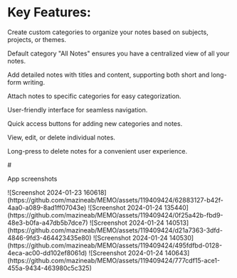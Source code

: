 # Key Features:
<p>Create custom categories to organize your notes based on subjects, projects, or themes.</p>
<p>Default category "All Notes" ensures you have a centralized view of all your notes.</p>
<p>Add detailed notes with titles and content, supporting both short and long-form writing.</p>
<p>Attach notes to specific categories for easy categorization.</p>
<p>User-friendly interface for seamless navigation.</p>
<p>Quick access buttons for adding new categories and notes.</p>
<p>View, edit, or delete individual notes.</p>
<p>Long-press to delete notes for a convenient user experience.</p>
# <p></p>App screenshots</p>
![Screenshot 2024-01-23 160618](https://github.com/mazineab/MEMO/assets/119409424/62883127-b42f-4aa0-a089-8ad1ff07043e)
![Screenshot 2024-01-24 135440](https://github.com/mazineab/MEMO/assets/119409424/0f25a42b-fbd9-48e3-b0fa-a47db5b7dce7)
![Screenshot 2024-01-24 140513](https://github.com/mazineab/MEMO/assets/119409424/d21a7363-3dfd-4846-9fd3-464423435e80)
![Screenshot 2024-01-24 140530](https://github.com/mazineab/MEMO/assets/119409424/495fdfbd-0128-4eca-ac00-dd102ef8061d)
![Screenshot 2024-01-24 140643](https://github.com/mazineab/MEMO/assets/119409424/777cdf15-ace1-455a-9434-463980c5c325)

